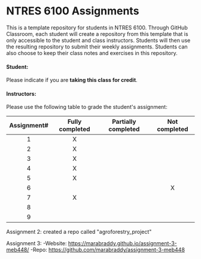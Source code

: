 # NTRES 6100 Assignments

This is a template repository for students in NTRES 6100. Through GitHub Classroom, each student will create a repository from this template that is only accessible to the student and class instructors. Students will then use the resulting repository to submit their weekly assignments. Students can also choose to keep their class notes and exercises in this repository.

#### Student:

Please indicate if you are **taking this class for credit**. 

#### Instructors:

Please use the following table to grade the student's assignment:

| Assignment# | Fully completed | Partially completed | Not completed |
|:-----------:|:---------------:|:-------------------:|:-------------:|
|      1      |        X         |                     |               |
|      2      |        X         |                     |               |
|      3      |        X         |                     |               |
|      4      |         X        |                   |               |
|      5      |        X         |                     |               |
|      6      |                 |                     |       X        |
|      7      |        X         |                     |               |
|      8      |                 |                     |               |
|      9      |                 |                     |               |


Assignment 2: created a repo called "agroforestry_project"

Assignment 3: 
  -Website: https://marabraddy.github.io/assignment-3-meb448/
  -Repo: https://github.com/marabraddy/assignment-3-meb448
